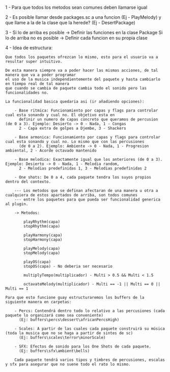 1 - Para que todos los metodos sean comunes deben llamarse igual

2 - Es posible llamar desde packages.sc a una funcion (Ej - PlayMelody) y que llame a la de la clase
	que la herede? (Ej - DesertPackage)

3 - Si lo de arriba es posible -> Definir las funciones en la clase Package
    Si lo de arriba no es posible -> Definir cada funcion en su propia clase

4 - Idea de estructura: 

	Que todos los paquetes ofrezcan lo mismo, esto para el usuario va a resultar super intuitivo.

	De esta manera siempre va a poder hacer las mismas acciones, de tal manera que va a poder programar
	el uso de la musica independientemente del paquete y hasta cambiarlo en tiempo real de tal manera
	que cuando se cambia de paquete cambia todo el sonido pero las funcionalidades no.

	La funcionalidad basica quedaria asi (ir añadiendo opciones):

		- Base ritmica: Funcionamiento por capas y flags para controlar cual esta sonando y cual no. El objetivo esta en
		  definir un numero de capas concreto que queramos de percusion (de 0 a 3). Ejemplo: Desierto -> 0 - Nada, 1 - Congas
		  2 - Capa extra de golpes a Djembe, 3 - Shackers

		- Base armonica: Funcionamiento por capas y flags para controlar cual esta sonando y cual no. Lo mismo que con las percusiones
		  (de 0 a 2). Ejemplo: Ambiente -> 0 - Nada, 1 - Progresion ambiental, 2 - Acorde octavado mantenido

		- Base melodica: Exactamente igual que los anteriores (de 0 a 3). Ejemplo: Desierto -> 0 - Nada, 1 - Melodia random, 
		  2 - Melodias predefinidas 1, 3 - Melodias predefinidas 2

		- One shots: De 0 a 4, cada paquete tendra los suyos propios dentro del contexto. 

		--- Los metodos que se definan afectaran de una manera u otra a cualquiera de estos apartados de arriba, son todos comunes
		--- entre los paquetes para que pueda ser funcionalidad generica al plugin.

		-> Metodos: 

			playRhythm(capa)
			stopRhythm(capa)

			playHarmony(capa)
			stopHarmony(capa)
			
			playMelody(capa)
			stopMelody(capa)
			
			playOS(capa)
			stopOS(capa) - No deberia ser necesario

			multiplyTempo(multiplicador) - Multi > 0.5 && Multi < 1.5

			octavateMelody(multiplicador) - Multi == -1 || Multi == 0 || Multi == 1

	Para que esto funcione guay estructuraremos los buffers de la siguiente manera en carpetas:

		- Percs: Contendrá dentro todo lo relativo a las percusiones (cada paquete lo organizará como sea conveniente)
		  (Ej: buffers\percs\dessert\africanPercsHigh)

		- Scales: A partir de las cuales cada paquete construirá su música (toda la musica que no se haga a partir de sintes de sc)
		  (Ej: buffers\scales\terror\minorScale)

		- SFX: Efectos de sonido para los One Shots de cada paquete.
		  (Ej: buffers\sfx\ambient\bells)

		Cada paquete tendrá varios tipos y timbres de percusiones, escalas y sfx para asegurar que no suene todo el rato lo mismo. 